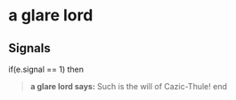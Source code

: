 # a glare lord


## Signals

if(e.signal == 1) then


>**a glare lord says:** Such is the will of Cazic-Thule!
end
